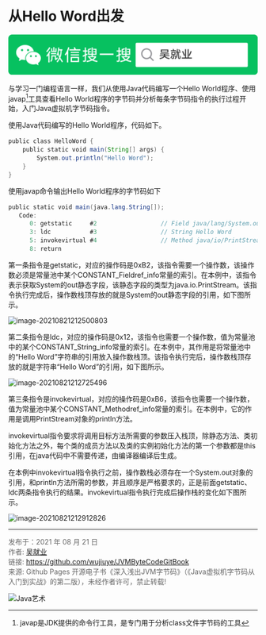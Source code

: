 # 从Hello Word出发

![Java艺术](../qrcode/javaskill_qrcode_01.png)

与学习一门编程语言一样，我们从使用Java代码编写一个Hello World程序、使用javap[^1]工具查看Hello World程序的字节码并分析每条字节码指令的执行过程开始，入门Java虚拟机字节码指令。 

使用Java代码编写的Hello World程序，代码如下。

```java
public class HelloWord {  
    public static void main(String[] args) {  
        System.out.println("Hello Word");  
    }  
} 
```

使用javap命令输出Hello World程序的字节码如下

```java
public static void main(java.lang.String[]);  
   Code:  
      0: getstatic     #2                  // Field java/lang/System.out:Ljava/io/PrintStream;  
      3: ldc           #3                  // String Hello Word  
      5: invokevirtual #4                  // Method java/io/PrintStream.println:(Ljava/lang/String;)V  
      8: return  
```

第一条指令是getstatic，对应的操作码是0xB2，该指令需要一个操作数，该操作数必须是常量池中某个CONSTANT_Fieldref_info常量的索引。在本例中，该指令表示获取System的out静态字段，该静态字段的类型为java.io.PrintStream。该指令执行完成后，操作数栈顶存放的就是System的out静态字段的引用，如下图所示。

![image-20210821212500803](images/chapter03_01_01.png)

第二条指令是ldc，对应的操作码是0x12，该指令也需要一个操作数，值为常量池中的某个CONSTANT_String_info常量的索引。在本例中，其作用是将常量池中的“Hello Word”字符串的引用放入操作数栈顶。该指令执行完后，操作数栈顶存放的就是字符串“Hello Word”的引用，如下图所示。

![image-20210821212725496](images/chapter03_01_02.png)

第三条指令是invokevirtual，对应的操作码是0xB6，该指令也需要一个操作数，值为常量池中某个CONSTANT_Methodref_info常量的索引。在本例中，它的作用是调用PrintStream对象的println方法。

 invokevirtual指令要求将调用目标方法所需要的参数压入栈顶，除静态方法、类初始化方法<clinit>之外，每个类的成员方法以及类的实例初始化方法<init>的第一个参数都是this引用，在java代码中不需要传递，由编译器编译后生成。

在本例中invokevirtual指令执行之前，操作数栈必须存在一个System.out对象的引用，和println方法所需的参数，并且顺序是严格要求的，正是前面getstatic、ldc两条指令执行的结果。invokevirtual指令执行完成后操作栈的变化如下图所示。

![image-20210821212912826](images/chapter03_01_03.png)

---

[^1]: javap是JDK提供的命令行工具，是专门用于分析class文件字节码的工具

<font color= #666666>发布于：2021 年 08 月 21 日</font><br><font color= #666666>作者: [吴就业](https://www.wujiuye.com/)</font><br><font color= #666666>链接: https://github.com/wujiuye/JVMByteCodeGitBook</font><br><font color= #666666>来源: Github Pages 开源电子书《深入浅出JVM字节码》（《Java虚拟机字节码从入门到实战》的第二版），未经作者许可，禁止转载!</font><br>

![Java艺术](../qrcode/javaskill_qrcode_02.png)

